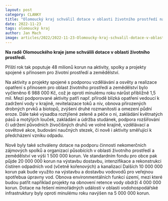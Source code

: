```yaml
---
layout: post
category: CLANKY
title: "Olomoucký kraj schválil dotace v oblasti životního prostředí na příští rok"
date: 2022-11-23
tags: olomoucký kraj
author: Jan Mach
image: articles/2022/2022-11-23-Olomoucky-kraj-schvalil-dotace-v-oblasti-zivotniho-prostredi-na-pristi-rok.jpg  #751x422 pixelu
---
```

**Na radě Olomouckého kraje jsme schválili dotace v oblasti životního prostředí.**

Příští rok tak poputuje 48 milionů korun na aktivity, spolky a projekty spojené s přínosem pro životní prostředí a zemědělství. 

Na aktivity a projekty spojené s podporou vzdělávání a osvěty a realizace opatření s přínosem pro oblast životního prostředí a zemědělství bylo vyčleněno 6 988 000 Kč, což je oproti minulému roku nárůst přibližně 1,5 mil. 
Mezi podporované aktivity patří např. přírodě blízká opatření vedoucí k zadržení vody v krajině, revitelaizace toků a niv, obnova přirozených drobných prvků a biotopů, zvýšení druhé rozmanitosti a omezení půdní eroze. 
Dále také výsadba roztýlené zeleně a péče o ni, zakládání květnatých pásů a motýlých louček, zakládání a údržba studánek, podpora rozšiřování či udržení původních živočišných druhů ve volné krajině, vzdělávací a osvětové akce, 
budování naučných stezek, či nově i aktivity směřující k předcházení vzniku odpadu.

Nově byly také schváleny dotace na podporu činnosti nekomerčních zájmových spolků a organizací působících v oblasti životního prostředí a zemědělství ve výši 1 500 000 korun. 
Ve standardním fondu pro obce pak půjde 20 000 000 korun na výstavbu dostavbu, intenzifikace a rekonstrukci čistíren odpadních vod (včetně kořenových) a kanalizací
Dalších 10 000 000 korun pak bude využito na výstavbu a dostavbu vodovodů pro veřejnou spotřebua úpravny vod. Obnova environmentálních funkcí území, mezi které budou patřit například projekty na obnovení retence vody obdrží 4 000 000 korun.
Dotace na řešení mimořádných událostí v oblasti vodohospodářské infrastruktury byly oproti minulému roku navýšen na 5 000 000 korun.

